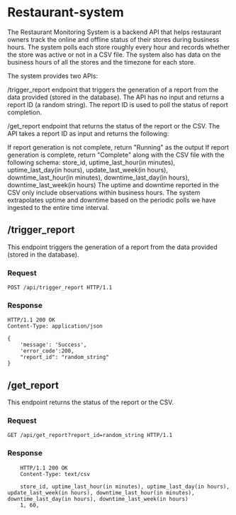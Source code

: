 # Restaurant-system
The Restaurant Monitoring System is a backend API that helps restaurant owners track the online and offline status of their stores during business hours. The system polls each store roughly every hour and records whether the store was active or not in a CSV file. The system also has data on the business hours of all the stores and the timezone for each store.

The system provides two APIs:

/trigger_report endpoint that triggers the generation of a report from the data provided (stored in the database). The API has no input and returns a report ID (a random string). The report ID is used to poll the status of report completion.

/get_report endpoint that returns the status of the report or the CSV. The API takes a report ID as input and returns the following:

If report generation is not complete, return "Running" as the output
If report generation is complete, return "Complete" along with the CSV file with the following schema: store_id, uptime_last_hour(in minutes), uptime_last_day(in hours), update_last_week(in hours), downtime_last_hour(in minutes), downtime_last_day(in hours), downtime_last_week(in hours) The uptime and downtime reported in the CSV only include observations within business hours. The system extrapolates uptime and downtime based on the periodic polls we have ingested to the entire time interval.

## /trigger_report
This endpoint triggers the generation of a report from the data provided (stored in the database).
### Request
```
POST /api/trigger_report HTTP/1.1
```
### Response
```
HTTP/1.1 200 OK
Content-Type: application/json

{
    'message': 'Success', 
    'error_code':200,
    "report_id": "random_string"
}
```
## /get_report
This endpoint returns the status of the report or the CSV.
### Request
```
GET /api/get_report?report_id=random_string HTTP/1.1
```
### Response
```
    HTTP/1.1 200 OK
    Content-Type: text/csv

    store_id, uptime_last_hour(in minutes), uptime_last_day(in hours), update_last_week(in hours), downtime_last_hour(in minutes), downtime_last_day(in hours), downtime_last_week(in hours)
    1, 60, 

```
